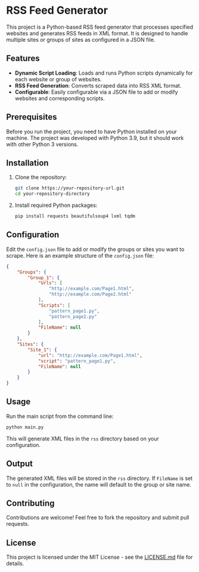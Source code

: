 
# RSS Feed Generator

This project is a Python-based RSS feed generator that processes specified websites and generates RSS feeds in XML format. It is designed to handle multiple sites or groups of sites as configured in a JSON file.

## Features

- **Dynamic Script Loading**: Loads and runs Python scripts dynamically for each website or group of websites.
- **RSS Feed Generation**: Converts scraped data into RSS XML format.
- **Configurable**: Easily configurable via a JSON file to add or modify websites and corresponding scripts.

## Prerequisites

Before you run the project, you need to have Python installed on your machine. The project was developed with Python 3.9, but it should work with other Python 3 versions.

## Installation

1. Clone the repository:
   ```bash
   git clone https://your-repository-url.git
   cd your-repository-directory
   ```

2. Install required Python packages:
   ```bash
   pip install requests beautifulsoup4 lxml tqdm
   ```

## Configuration

Edit the `config.json` file to add or modify the groups or sites you want to scrape. Here is an example structure of the `config.json` file:

```json
{
    "Groups": {
        "Group_1": {
            "Urls": [
                "http://example.com/Page1.html",
                "http://example.com/Page2.html"
            ],
            "Scripts": [
                "pattern_page1.py",
                "pattern_page2.py"
            ],
            "FileName": null
        }
    },
    "Sites": {
        "Site_1": {
            "url": "http://example.com/Page1.html",
            "script": "pattern_page1.py",
            "FileName": null
        }
    }
}
```

## Usage

Run the main script from the command line:

```bash
python main.py
```

This will generate XML files in the `rss` directory based on your configuration.

## Output

The generated XML files will be stored in the `rss` directory. If `FileName` is set to `null` in the configuration, the name will default to the group or site name.

## Contributing

Contributions are welcome! Feel free to fork the repository and submit pull requests.

## License

This project is licensed under the MIT License - see the [LICENSE.md](LICENSE) file for details.
